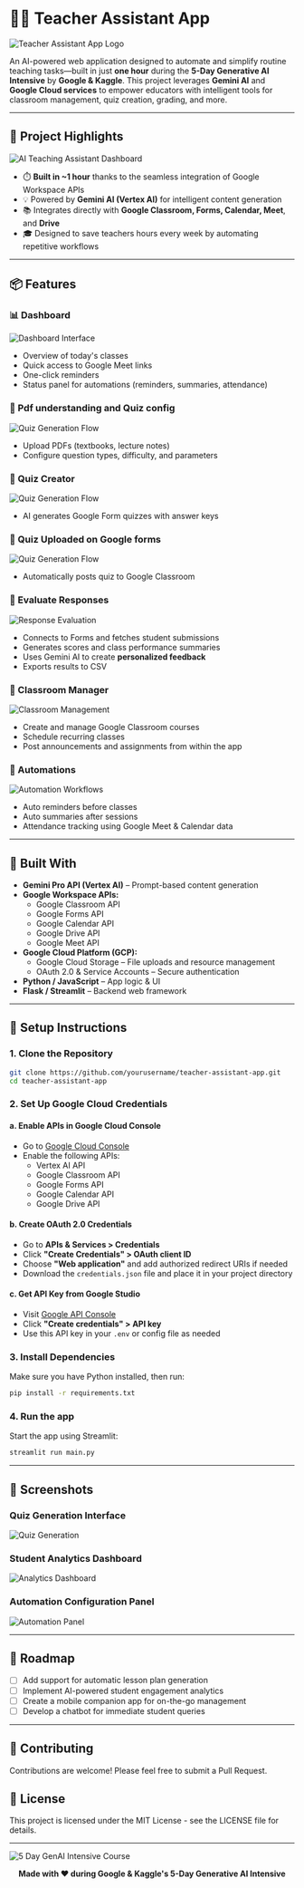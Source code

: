 # 🧑‍🏫 Teacher Assistant App

![Teacher Assistant App Logo](https://via.placeholder.com/200x200?text=Teacher+Assistant "Teacher Assistant App")

An AI-powered web application designed to automate and simplify routine teaching tasks—built in just **one hour** during the **5-Day Generative AI Intensive** by **Google & Kaggle**. This project leverages **Gemini AI** and **Google Cloud services** to empower educators with intelligent tools for classroom management, quiz creation, grading, and more.

---

## 🚀 Project Highlights

![AI Teaching Assistant Dashboard](https://via.placeholder.com/800x450?text=Dashboard+Preview "Dashboard Preview")

- ⏱️ **Built in ~1 hour** thanks to the seamless integration of Google Workspace APIs
- 💡 Powered by **Gemini AI (Vertex AI)** for intelligent content generation
- 📚 Integrates directly with **Google Classroom, Forms, Calendar, Meet**, and **Drive**
- 🎓 Designed to save teachers hours every week by automating repetitive workflows

---

## 📦 Features

### 📊 Dashboard

![Dashboard Interface](./demo/Dashboard.png "Dashboard Interface")

- Overview of today's classes
- Quick access to Google Meet links
- One-click reminders
- Status panel for automations (reminders, summaries, attendance)

### 📝 Pdf understanding and Quiz config

![Quiz Generation Flow](./demo/Upload_PDF.png "Quiz Generator Screenshot")

- Upload PDFs (textbooks, lecture notes)
- Configure question types, difficulty, and parameters

### 📝 Quiz Creator

![Quiz Generation Flow](./demo/Quiz_create.png "Quiz Generator Screenshot")

- AI generates Google Form quizzes with answer keys

### 📝 Quiz Uploaded on Google forms

![Quiz Generation Flow](./demo/Quiz_upload.png "Quiz Generator Screenshot")

- Automatically posts quiz to Google Classroom

### 🧮 Evaluate Responses

![Response Evaluation](./demo/Quiz_response_eval.png "Response Evaluation Tool")

- Connects to Forms and fetches student submissions
- Generates scores and class performance summaries
- Uses Gemini AI to create **personalized feedback**
- Exports results to CSV

### 🏫 Classroom Manager

![Classroom Management](./demo/Classroom_Manager.png "Classroom Manager Interface")

- Create and manage Google Classroom courses
- Schedule recurring classes
- Post announcements and assignments from within the app

### 🤖 Automations

![Automation Workflows](./demo/Class_created.png "Automation Configuration")

- Auto reminders before classes
- Auto summaries after sessions
- Attendance tracking using Google Meet & Calendar data

---

## 🧠 Built With

- **Gemini Pro API (Vertex AI)** – Prompt-based content generation
- **Google Workspace APIs:**
  - Google Classroom API
  - Google Forms API
  - Google Calendar API
  - Google Drive API
  - Google Meet API
- **Google Cloud Platform (GCP):**
  - Google Cloud Storage – File uploads and resource management
  - OAuth 2.0 & Service Accounts – Secure authentication
- **Python / JavaScript** – App logic & UI
- **Flask / Streamlit** – Backend web framework

---

## 🔧 Setup Instructions

### 1. Clone the Repository

```bash
git clone https://github.com/yourusername/teacher-assistant-app.git
cd teacher-assistant-app
```

### 2. Set Up Google Cloud Credentials

#### a. Enable APIs in Google Cloud Console

- Go to [Google Cloud Console](https://console.cloud.google.com/)
- Enable the following APIs:
  - Vertex AI API
  - Google Classroom API
  - Google Forms API
  - Google Calendar API
  - Google Drive API

#### b. Create OAuth 2.0 Credentials

- Go to **APIs & Services > Credentials**
- Click **"Create Credentials" > OAuth client ID**
- Choose **"Web application"** and add authorized redirect URIs if needed
- Download the `credentials.json` file and place it in your project directory

#### c. Get API Key from Google Studio

- Visit [Google API Console](https://console.cloud.google.com/apis/credentials)
- Click **"Create credentials" > API key**
- Use this API key in your `.env` or config file as needed

### 3. Install Dependencies

Make sure you have Python installed, then run:

```bash
pip install -r requirements.txt
```

### 4. Run the app

Start the app using Streamlit:

```bash
streamlit run main.py
```

---

## 📸 Screenshots

### Quiz Generation Interface

![Quiz Generation](./demo/Quiz_create.png "Quiz Generation Interface")

### Student Analytics Dashboard

![Analytics Dashboard](./demo/Elvaluation.png "Analytics Dashboard")

### Automation Configuration Panel

![Automation Panel](./demo/Dashboard.png "Automation Panel")

---

## 🔮 Roadmap

- [ ] Add support for automatic lesson plan generation
- [ ] Implement AI-powered student engagement analytics
- [ ] Create a mobile companion app for on-the-go management
- [ ] Develop a chatbot for immediate student queries

---

## 🤝 Contributing

Contributions are welcome! Please feel free to submit a Pull Request.

## 📄 License

This project is licensed under the MIT License - see the LICENSE file for details.

---

![5 Day GenAI Intensive Course](./demo/GenAI.png "Automation Panel")

<p align="center">
  <strong>Made with ❤️ during Google & Kaggle's 5-Day Generative AI Intensive</strong>
</p>
